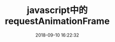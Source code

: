 ---
title: javascript中的requestAnimationFrame
date: 2018-09-10 16:22:32
tags: [JavaScript]
categories: [JavaScript]
description: javascript中的requestAnimationFrame
---